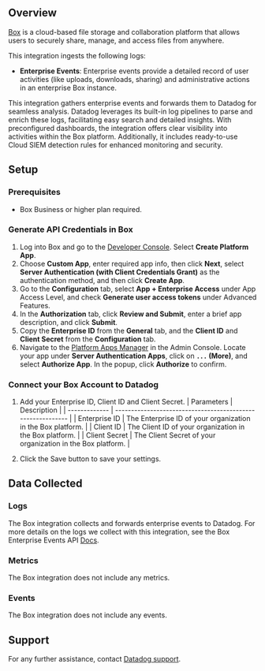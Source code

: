 ## Overview

[Box][1] is a cloud-based file storage and collaboration platform that allows users to securely share, manage, and access files from anywhere.

This integration ingests the following logs:

- **Enterprise Events**: Enterprise events provide a detailed record of user activities (like uploads, downloads, sharing) and administrative actions in an enterprise Box instance.

This integration gathers enterprise events and forwards them to Datadog for seamless analysis. Datadog leverages its built-in log pipelines to parse and enrich these logs, facilitating easy search and detailed insights. With preconfigured dashboards, the integration offers clear visibility into activities within the Box platform. Additionally, it includes ready-to-use Cloud SIEM detection rules for enhanced monitoring and security.

## Setup

### Prerequisites

- Box Business or higher plan required.

### Generate API Credentials in Box

1. Log into Box and go to the [Developer Console][3]. Select **Create Platform App**.
2. Choose **Custom App**, enter required app info, then click **Next**, select **Server Authentication (with Client Credentials Grant)** as the authentication method, and then click **Create App**.
3. Go to the **Configuration** tab, select **App + Enterprise Access** under App Access Level, and check **Generate user access tokens** under Advanced Features.
4. In the **Authorization** tab, click **Review and Submit**, enter a brief app description, and click **Submit**.
5. Copy the **Enterprise ID** from the **General** tab, and the **Client ID** and **Client Secret** from the **Configuration** tab.
6. Navigate to the [Platform Apps Manager][4] in the Admin Console. Locate your app under **Server Authentication Apps**, click on **`...` (More)**, and select **Authorize App**. In the popup, click **Authorize** to confirm.

### Connect your Box Account to Datadog

1. Add your Enterprise ID, Client ID and Client Secret.
   | Parameters    | Description                                                 |
   | ------------- | ----------------------------------------------------------- |
   | Enterprise ID | The Enterprise ID of your organization in the Box platform. |
   | Client ID     | The Client ID of your organization in the Box platform.     |
   | Client Secret | The Client Secret of your organization in the Box platform. |

2. Click the Save button to save your settings.

## Data Collected

### Logs

The Box integration collects and forwards enterprise events to Datadog. For more details on the logs we collect with this integration, see the Box Enterprise Events API [Docs][5].

### Metrics

The Box integration does not include any metrics.

### Events

The Box integration does not include any events.

## Support

For any further assistance, contact [Datadog support][2].

[1]: https://www.box.com/
[2]: https://docs.datadoghq.com/help/
[3]: https://app.box.com/developers/console
[4]: https://app.box.com/master/platform-apps
[5]: https://developer.box.com/guides/events/enterprise-events/for-enterprise/#event-types
